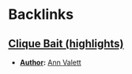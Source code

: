 
# Backlinks
## [Clique Bait (highlights)](<Clique Bait (highlights).md>)
- **[Author](<Author.md>):** [Ann Valett](<Ann Valett.md>)

